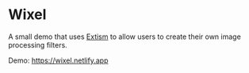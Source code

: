 # Wixel

A small demo that uses [Extism](https://extism.org) to allow users to create their own image processing filters.

Demo: https://wixel.netlify.app
